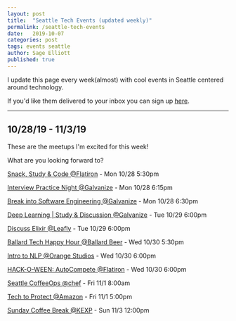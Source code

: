```yaml
---
layout: post
title:  "Seattle Tech Events (updated weekly)"
permalink: /seattle-tech-events
date:   2019-10-07
categories: post
tags: events seattle
author: Sage Elliott
published: true
---
```


I update this page every week(almost) with cool events in Seattle centered around technology.

If you'd like them delivered to your inbox you can sign up [here](https://mailchi.mp/32d244a64668/techseattle).

------- 

## 10/28/19 - 11/3/19 

These are the meetups I'm excited for this week!

What are you looking forward to?


[Snack, Study & Code @Flatiron](http://bit.ly/34emS4b) - Mon 10/28 5:30pm

[Interview Practice Night @Galvanize](http://bit.ly/2MSqYJG) - Mon 10/28 6:15pm

[Break into Software Engineering @Galvanize](http://bit.ly/2JsWiN5) - Mon 10/28 6:30pm

[Deep Learning | Study & Discussion @Galvanize](http://bit.ly/2NiGopz) - Tue 10/29 6:00pm

[Discuss Elixir @Leafly](http://bit.ly/2Wkds4s) - Tue 10/29 6:00pm

[Ballard Tech Happy Hour @Ballard Beer](http://bit.ly/2PtK9Lw) - Wed 10/30 5:30pm

[Intro to NLP @Orange Studios](http://bit.ly/31QzU6t) - Wed 10/30 6:00pm

[HACK-O-WEEN: AutoCompete @Flatiron](http://bit.ly/2MTI89F) - Wed 10/30 6:00pm

[Seattle CoffeeOps @chef](http://bit.ly/2BMLUvk) - Fri 11/1 8:00am

[Tech to Protect @Amazon](http://bit.ly/2pl4o3l) - Fri 11/1 5:00pm

[Sunday Coffee Break @KEXP](http://bit.ly/2pn98W3) - Sun 11/3 12:00pm

